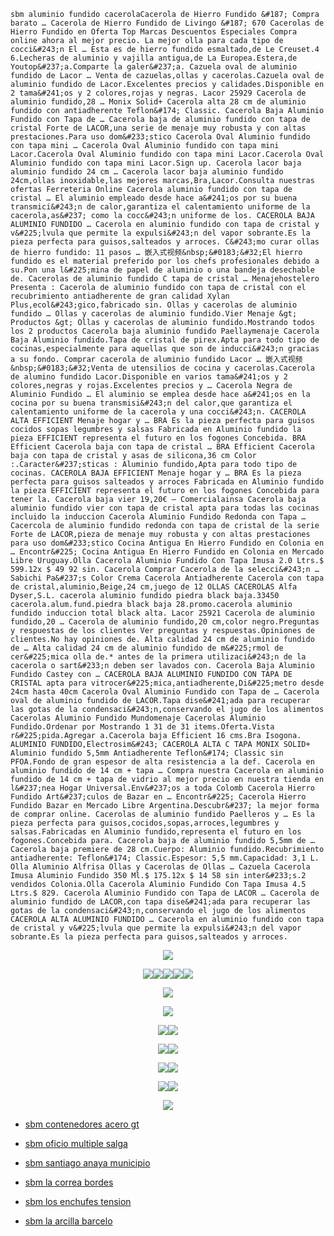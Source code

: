
```
sbm aluminio fundido cacerolaCacerola de Hierro Fundido &#187; Compra barato … Cacerola de Hierro Fundido de Livingo &#187; 670 Cacerolas de Hierro Fundido en Oferta Top Marcas Descuentos Especiales Compra online ahora al mejor precio. La mejor olla para cada tipo de cocci&#243;n El … Esta es de hierro fundido esmaltado,de Le Creuset.4 6.Lecheras de aluminio y vajilla antigua,de La Europea.Estera,de Youtop&#237;a.Comparte la galer&#237;a. Cazuela oval de aluminio fundido de Lacor … Venta de cazuelas,ollas y cacerolas.Cazuela oval de aluminio fundido de Lacor.Excelentes precios y calidades.Disponible en 2 tama&#241;os y 2 colores,rojas y negras. Lacor 25929 Cacerola de aluminio fundido,28 … Monix Solid+ Cacerola alta 28 cm de aluminio fundido con antiadherente Teflon&#174; Classic. Cacerola Baja Aluminio Fundido con Tapa de … Cacerola baja de aluminio fundido con tapa de cristal Forte de LACOR,una serie de menaje muy robusta y con altas prestaciones.Para uso dom&#233;stico Cacerola Oval Aluminio fundido con tapa mini … Cacerola Oval Aluminio fundido con tapa mini Lacor.Cacerola Oval Aluminio fundido con tapa mini Lacor.Cacerola Oval Aluminio fundido con tapa mini Lacor.Sign up. Cacerola lacor baja aluminio fundido 24 cm … Cacerola lacor baja aluminio fundido 24cm,ollas inoxidable,las mejores marcas,Bra,Lacor.Consulta nuestras ofertas Ferreteria Online Cacerola aluminio fundido con tapa de cristal … El aluminio empleado desde hace a&#241;os por su buena transmici&#243;n de calor,garantiza el calentamiento uniforme de la cacerola,as&#237; como la cocc&#243;n uniforme de los. CACEROLA BAJA ALUMINIO FUNDIDO … Cacerola en aluminio fundido con tapa de cristal y v&#225;lvula que permite la expulsi&#243;n del vapor sobrante.Es la pieza perfecta para guisos,salteados y arroces. C&#243;mo curar ollas de hierro fundido: 11 pasos … 嵌入式视频&nbsp;&#0183;&#32;El hierro fundido es el material preferido por los chefs profesionales debido a su.Pon una l&#225;mina de papel de aluminio o una bandeja desechable de. Cacerolas de aluminio fundido C tapa de cristal … Menajehostelero Presenta : Cacerola de aluminio fundido con tapa de cristal con el recubrimiento antiadherente de gran calidad Xylan Plus,ecol&#243;gico,fabricado sin. Ollas y cacerolas de aluminio fundido … Ollas y cacerolas de aluminio fundido.Vier Menaje &gt; Productos &gt; Ollas y cacerolas de aluminio fundido.Mostrando todos los 2 productos Cacerola baja aluminio fundido Paellaymenaje Cacerola Baja Aluminio fundido.Tapa de cristal de pirex.Apta para todo tipo de cocinas,especialmente para aquellas que son de inducci&#243;n gracias a su fondo. Comprar cacerola de aluminio fundido Lacor … 嵌入式视频&nbsp;&#0183;&#32;Venta de utensilios de cocina y cacerolas.Cacerola de alumino fundido Lacor.Disponible en varios tama&#241;os y 2 colores,negras y rojas.Excelentes precios y … Cacerola Negra de Aluminio Fundido … El aluminio se emplea desde hace a&#241;os en la cocina por su buena transmisi&#243;n del calor,que garantiza el calentamiento uniforme de la cacerola y una cocci&#243;n. CACEROLA ALTA EFFICIENT Menaje hogar y … BRA Es la pieza perfecta para guisos cocidos sopas legumbres y salsas Fabricada en Aluminio fundido la pieza EFFICIENT representa el futuro en los fogones Concebida. BRA Efficient Cacerola baja con tapa de cristal … BRA Efficient Cacerola baja con tapa de cristal y asas de silicona,36 cm Color :.Caracter&#237;sticas : Aluminio fundido,Apta para todo tipo de cocinas. CACEROLA BAJA EFFICIENT Menaje hogar y … BRA Es la pieza perfecta para guisos salteados y arroces Fabricada en Aluminio fundido la pieza EFFICIENT representa el futuro en los fogones Concebida para tener la. Cacerola baja vier 19,20€ — Comercialainsa Cacerola baja aluminio fundido vier con tapa de cristal apta para todas las cocinas incluido la induccion Cacerola Aluminio Fundido Redonda con Tapa … Cacercola de aluminio fundido redonda con tapa de cristal de la serie Forte de LACOR,pieza de menaje muy robusta y con altas prestaciones para uso dom&#233;stico Cocina Antigua En Hierro Fundido en Colonia en … Encontr&#225; Cocina Antigua En Hierro Fundido en Colonia en Mercado Libre Uruguay.Olla Cacerola Aluminio Fundido Con Tapa Imusa 2.0 Ltrs.$ 599.12x $ 49 92 sin. Cacerola Comprar Cacerola de la selecci&#243;n … Sabichi Pa&#237;s Color Crema Cacerola Antiadherente Cacerola con tapa de cristal,aluminio,Beige,24 cm,juego de 12 OLLAS CACEROLAS Alfa Dyser,S.L. cacerola aluminio fundido piedra black baja.33450 cacerola.alum.fund.piedra black baja 28.promo.cacerola aluminio fundido induccion total black alta. Lacor 25921 Cacerola de aluminio fundido,20 … Cacerola de aluminio fundido,20 cm,color negro.Preguntas y respuestas de los clientes Ver preguntas y respuestas.Opiniones de clientes.No hay opiniones de. Alta calidad 24 cm de aluminio fundido de … Alta calidad 24 cm de aluminio fundido de m&#225;rmol de cer&#225;mica olla de.* antes de la primera utilizaci&#243;n de la cacerola o sart&#233;n deben ser lavados con. Cacerola Baja Aluminio Fundido Castey con … CACEROLA BAJA ALUMINIO FUNDIDO CON TAPA DE CRISTAL apta para vitrocer&#225;mica,antiadherente,Di&#225;metro desde 24cm hasta 40cm Cacerola Oval Aluminio Fundido con Tapa de … Cacerola oval de aluminio fundido de LACOR.Tapa dise&#241;ada para recuperar las gotas de la condensaci&#243;n,conservando el jugo de los alimentos Cacerolas Aluminio Fundido Mundomenaje Cacerolas Aluminio Fundido.Ordenar por Mostrando 1 31 de 31 items.Oferta.Vista r&#225;pida.Agregar a.Cacerola baja Efficient 16 cms.Bra Isogona. ALUMINIO FUNDIDO,Electrosim&#243; CACEROLA ALTA C TAPA MONIX SOLID+ Aluminio fundido 5,5mm Antiadherente Teflon&#174; Classic sin PFOA.Fondo de gran espesor de alta resistencia a la def. Cacerola en aluminio fundido de 14 cm + tapa … Compra nuestra Cacerola en aluminio fundido de 14 cm + tapa de vidrio al mejor precio en nuestra tienda en l&#237;nea Hogar Universal.Env&#237;os a toda Colomb Cacerola Hierro Fundido Art&#237;culos de Bazar en … Encontr&#225; Cacerola Hierro Fundido Bazar en Mercado Libre Argentina.Descubr&#237; la mejor forma de comprar online. Cacerolas de aluminio fundido Paelleros y … Es la pieza perfecta para guisos,cocidos,sopas,arroces,legumbres y salsas.Fabricadas en Aluminio fundido,representa el futuro en los fogones.Concebida para. Cacerola baja de aluminio fundido 5,5mm de … Cacerola baja premiere de 28 cm.Cuerpo: Aluminio fundido.Recubrimiento antiadherente: Teflon&#174; Classic.Espesor: 5,5 mm.Capacidad: 3,1 L. Olla Aluminio Alfrisa Ollas y Cacerolas de Ollas … Cazuela Cacerola Imusa Aluminio Fundido 350 Ml.$ 175.12x $ 14 58 sin inter&#233;s.2 vendidos Colonia.Olla Cacerola Aluminio Fundido Con Tapa Imusa 4.5 Ltrs.$ 829. Cacerola Aluminio Fundido con Tapa de LACOR … Cacerola de aluminio fundido de LACOR,con tapa dise&#241;ada para recuperar las gotas de la condensaci&#243;n,conservando el jugo de los alimentos CACEROLA ALTA ALUMINIO FUNDIDO … Cacerola en aluminio fundido con tapa de cristal y v&#225;lvula que permite la expulsi&#243;n del vapor sobrante.Es la pieza perfecta para guisos,salteados y arroces. 
```

<div align="center">

<a href="https://es-crusher.shibang-china.com/github&k=sbm+aluminio+fundido+cacerola"><img src="https://static.shibang-china.com/es/crusher/logo.jpg"></a>

<a href="https://es-crusher.shibang-china.com/github&k=sbm+aluminio+fundido+cacerola"><img src="https://static.shibang-china.com/es/crusher/index.jpg"></a><a href="https://es-crusher.shibang-china.com/material.htmlgithub&k=sbm+aluminio+fundido+cacerola"><img src="https://static.shibang-china.com/es/crusher/material.jpg"></a><a href="https://es-crusher.shibang-china.com/application.htmlgithub&k=sbm+aluminio+fundido+cacerola"><img src="https://static.shibang-china.com/es/crusher/application.jpg"></a><a href="https://es-crusher.shibang-china.com/aboutus.htmlgithub&k=sbm+aluminio+fundido+cacerola"><img src="https://static.shibang-china.com/es/crusher/aboutus.jpg"></a><a href="https://es-crusher.shibang-china.com/contact.htmlgithub&k=sbm+aluminio+fundido+cacerola"><img src="https://static.shibang-china.com/es/crusher/contact.jpg"></a>

<a href="https://es-crusher.shibang-china.com/github&k=sbm+aluminio+fundido+cacerola"><img src="https://static.shibang-china.com/es/crusher/banner.jpg"></a>

<a href="https://swt.shibang-china.com/github&k=sbm+aluminio+fundido+cacerola"><img src="https://static.shibang-china.com/es/crusher/text.jpg"></a>

<a href="https://swt.shibang-china.com/github&k=sbm+aluminio+fundido+cacerola"><img src="https://static.shibang-china.com/es/crusher/chat.jpg"></a><a href="https://es-crusher.shibang-china.com/contact.htmlgithub&k=sbm+aluminio+fundido+cacerola"><img src="https://static.shibang-china.com/es/crusher/message.jpg"></a>

<a href="https://es-crusher.shibang-china.com/products/pe.htmlgithub&k=sbm+aluminio+fundido+cacerola"><img src="https://static.shibang-china.com/es/crusher/pe.jpg"></a><a href="https://es-crusher.shibang-china.com/products/pf.htmlgithub&k=sbm+aluminio+fundido+cacerola"><img src="https://static.shibang-china.com/es/crusher/pf.jpg"></a>

<a href="https://es-crusher.shibang-china.com/products/hpt.htmlgithub&k=sbm+aluminio+fundido+cacerola"><img src="https://static.shibang-china.com/es/crusher/hpt.jpg"></a><a href="https://es-crusher.shibang-china.com/products/vsi.htmlgithub&k=sbm+aluminio+fundido+cacerola"><img src="https://static.shibang-china.com/es/crusher/vsi.jpg"></a>

<a href="https://es-crusher.shibang-china.com/products/klv.htmlgithub&k=sbm+aluminio+fundido+cacerola"><img src="https://static.shibang-china.com/es/crusher/klv.jpg"></a><a href="https://es-crusher.shibang-china.com/products/portable.htmlgithub&k=sbm+aluminio+fundido+cacerola"><img src="https://static.shibang-china.com/es/crusher/portable.jpg"></a>

<a href="https://swt.shibang-china.com/github&k=sbm+aluminio+fundido+cacerola"><img src="https://static.shibang-china.com/es/crusher/case.jpg"></a>

</div>


* [sbm contenedores acero gt](sbm%20contenedores%20acero%20gt.md)

* [sbm oficio multiple salga](sbm%20oficio%20multiple%20salga.md)

* [sbm santiago anaya municipio](sbm%20santiago%20anaya%20municipio.md)

* [sbm la correa bordes](sbm%20la%20correa%20bordes.md)

* [sbm los enchufes tension](sbm%20los%20enchufes%20tension.md)

* [sbm la arcilla barcelo](sbm%20la%20arcilla%20barcelo.md)